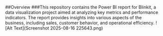 ##Overview
###This repository contains the Power BI report for Blinkit, a data visualization project aimed at analyzing key metrics and performance indicators. The report provides insights into various aspects of the business, including sales, customer behavior, and operational efficiency.
![Alt Text](Screenshot 2025-08-16 225643.png)

